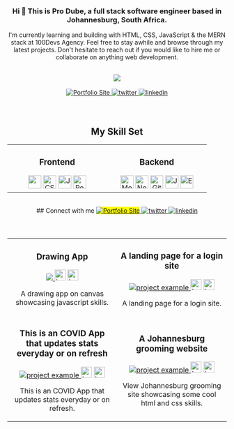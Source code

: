 
<!-- <h1 align="center">👋 This is Pro Dube - full stack software engineer</h1> -->
<h3 align="center">Hi 👋 This is Pro Dube, a full stack software engineer based in Johannesburg, South Africa.</h3>
<p align="center">I'm currently learning and building with HTML, CSS, JavaScript & the MERN stack at 100Devs Agency. Feel free to stay awhile and browse through my latest projects. Don't hesitate to reach out if you would like to hire me or collaborate on anything web development.</p>
<br>
<!-- Custom streak -->
<div align="center">
  <img src="http://github-readme-streak-stats.herokuapp.com?user=prossdb-bilal&date_format=M%20j%5B%2C%20Y%5D&background=415230&fire=B85236&ring=B85236&currStreakLabel=D4C2B2&dates=D4C2B2&sideNums=D4C2B2&sideLabels=D4C2B2&stroke=D4C2B2&currStreakNum=D4C2B2">
</div>
<br>
<!-- Buttons Top -->
<div align="center"> 
<a href="https://prodube.netlify.app/">
<img src="https://img.shields.io/badge/-Portfolio-aa593e?style=for-the-badge&?logoWidth=50" alt="Portfolio Site" style="margin-bottom: 5px;" />
</a>
<a href="https://twitter.com/syntaxshuga">
<img src="https://img.shields.io/badge/-Twitter-aa593e?style=for-the-badge&?logoWidth=50" alt="twitter" style="margin-bottom: 5px;" />
</a>
<a href="https://www.linkedin.com/in/pro-dube">
<img src="https://img.shields.io/badge/-Linkedin-aa593e?style=for-the-badge&?logoWidth=50" alt="linkedin" style="margin-bottom: 5px;" />
</a>  
</div>
<br>
<br>
  
<div align="center">
  
<h2>My Skill Set</h2>
<table><tr><td valign="top" width="40%">
  <h3 align="center">Frontend</h3>
<div align="center">  
<img src="https://img.shields.io/badge/html5-%23E34F26.svg?style=for-the-badge&logo=html5&logoColor=white" height="30" />  
<img src="https://img.shields.io/badge/css3-%231572B6.svg?style=for-the-badge&logo=css3&logoColor=white" alt="CSS3" height="30" />  
<img src="https://img.shields.io/badge/javascript-%23323330.svg?style=for-the-badge&logo=javascript&logoColor=%23F7DF1E)" alt="JavaScript" height="30" />  
<img src="https://img.shields.io/badge/react-%2320232a.svg?style=for-the-badge&logo=react&logoColor=%2361DAFB)" alt="React" height="30" />   
</div>
</td><td valign="top" width="40%">
  <h3 align="center">Backend</h3>
<div align="center">  
<img src="https://img.shields.io/badge/MongoDB-%234ea94b.svg?style=for-the-badge&logo=mongodb&logoColor=white)" alt="MongoDB" height="30" />  
<img src="https://img.shields.io/badge/node.js-6DA55F?style=for-the-badge&logo=node.js&logoColor=white)" alt="Node.js" height="30" />  
<img src="https://img.shields.io/badge/git-%23F05033.svg?style=for-the-badge&logo=git&logoColor=white)" alt="Git" height="30" />  
<img src="https://img.shields.io/badge/javascript-%23323330.svg?style=for-the-badge&logo=javascript&logoColor=%23F7DF1E)" alt="JavaScript" height="30" />  
<img src="https://img.shields.io/badge/express.js-%23404d59.svg?style=for-the-badge&logo=express&logoColor=%2361DAFB)" alt="Express.js" height="30" />
  
</div>
</td></tr></table>
</div>
<!-- <p><img align="left" src="https://github-readme-stats.vercel.app/api/top-langs?username=rajea-bilal&show_icons=true&locale=en&layout=compact" alt="rajea-bilal" /></p> -->
<!-- 
<p>&nbsp;<img align="center" src="https://github-readme-stats.vercel.app/api?username=rajea-bilal&show_icons=true&locale=en" alt="rajea-bilal" /></p> -->
<br>
<div align="center">
## Connect with me
<a href="https://prodube.netlify.app/">
<img src="https://img.shields.io/badge/-Portfolio-aa593e?style=for-the-badge&?logoWidth=50" alt="Portfolio Site" style="background:yellow;" />
</a>
<a href="https://twitter.com/syytaxshuga">
<img src="https://img.shields.io/badge/-Twitter-aa593e?style=for-the-badge&?logoWidth=50" alt="twitter" style="margin-bottom: 5px;" />
</a>
<a href="https://www.linkedin.com/in/pro-dube">
<img src="https://img.shields.io/badge/-Linkedin-aa593e?style=for-the-badge&?logoWidth=50" alt="linkedin" style="margin-bottom: 5px;" />
</a>  
</div>
<br>
<br>
<!-- PROJECTS -->
<div align="center">
  <table>
      <tr>
        <td width="50%">
          <h3 align="center">Drawing App</h3>
          <p align="center">
            <a href="https://github.com/Prossdb/drawing-app.git" target="_blank" rel="noreferrer"> <img src="https://media.giphy.com/media/HLVmhR3gZ6JULplckb/giphy.gif"/> </a>
            <span> <a href="https://media.giphy.com/media/HLVmhR3gZ6JULplckb/giphy.gif" target="_blank" rel="noreferrer""><img src="https://img.shields.io/badge/-Repo-aa593e?style=for-the-badge&?logoWidth=40" alt="button to repository" height ="25px"></a> <a href="https://github.com/Prossdb/drawing-app.git" target="_blank" rel="noreferrer"><img src="https://img.shields.io/badge/-Live_site-aa593e?style=for-the-badge&?logoWidth=40" alt="button to live site" height="25px"></a> </span>
            <p align="center">
              A drawing app on canvas showcasing javascript skills.
            </p>
          </p>
        </td>
        <td width="50%">
          <h3 align="center">A landing page for a login site</h3>
          <p align="center">
            <a href="https://github.com/Prossdb/Landing-page-.git" target="_blank" rel="noreferrer"> <img src="https://media.giphy.com/media/bxgE8QomtfvIE9Gv1V/giphy.gif" alt="project example"/> </a>
            <span> <a href="https://media.giphy.com/media/bxgE8QomtfvIE9Gv1V/giphy.gif" target="_blank" rel="noreferrer""><img src="https://img.shields.io/badge/-Repo-aa593e?style=for-the-badge&?logoWidth=40" alt="button to repository" height ="25px"></a> <a href="https://github.com/Prossdb/Landing-page-.git" target="_blank" rel="noreferrer"><img src="https://img.shields.io/badge/-Live_site-aa593e?style=for-the-badge&?logoWidth=40" alt="button to live site" height="25px"></a> </span>
            <p align="center">
           A landing page for a login site.
            </p>
          </p>
        </td>
      </tr>
      <tr>
        <td width="50%">
          <h3 align="center">This is an COVID App that updates stats everyday or on refresh</h3>
          <p align="center">
            <a href="https://github.com/Prossdb/Covid-App.git" target="_blank" rel="noreferrer"> <img src="https://media.giphy.com/media/6WOToaaGTjSRQGTR7C/giphy.gif" alt="project example"/> </a>
            <span> <a href="https://media.giphy.com/media/6WOToaaGTjSRQGTR7C/giphy.gif" target="_blank" rel="noreferrer""><img src="https://img.shields.io/badge/-Repo-aa593e?style=for-the-badge&?logoWidth=40" alt="button to repository" height ="25px"></a> <a href="https://github.com/Prossdb/Covid-App.git" target="_blank" rel="noreferrer"><img src="https://img.shields.io/badge/-Live_site-aa593e?style=for-the-badge&?logoWidth=40" alt="button to live site" height="25px"></a></span>
            <p align="center">
              This is an COVID App that updates stats everyday or on refresh.
            </p>
          </p>
        </td>
        <td width="50%">
          <h3 align="center">A Johannesburg grooming website </h3>
          <p align="center">
            <a href="https://github.com/Prossdb/Johannesburg-grooming.git" target="_blank" rel="noreferrer"> <img src="https://media.giphy.com/media/BmMtJgPzq3pRVb73XF/giphy.gif" alt="project example"/> </a>
            <span> <a href="https://media.giphy.com/media/BmMtJgPzq3pRVb73XF/giphy.gif" target="_blank" rel="noreferrer""><img src="https://img.shields.io/badge/-Repo-aa593e?style=for-the-badge&?logoWidth=40" alt="button to repository" height ="25px"></a> <a href="https://github.com/Prossdb/Johannesburg-grooming.git" target="_blank" rel="noreferrer"><img src="https://img.shields.io/badge/-Live_site-aa593e?style=for-the-badge&?logoWidth=40" alt="button to live site" height="25px"></a> </span>
            <p align="center">
             View Johannesburg grooming site showcasing some cool html and css skills. 
            </p>
          </p>
        </td>
